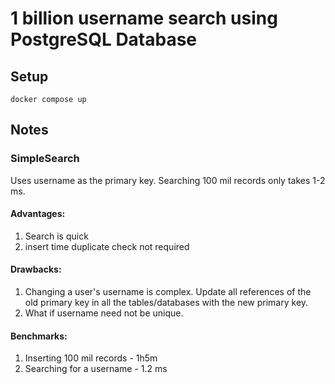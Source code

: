 # 1 billion username search using PostgreSQL Database

## Setup
```
docker compose up
```

## Notes
### SimpleSearch 
Uses username as the primary key. Searching 100 mil records only takes 1-2 ms. 
#### Advantages:
1. Search is quick
2. insert time duplicate check not required
#### Drawbacks:
1. Changing a user's username is complex. Update all references of the old primary key in all the tables/databases with the new primary key.
2. What if username need not be unique. 
#### Benchmarks:
1. Inserting 100 mil records - 1h5m
2. Searching for a username - 1.2 ms